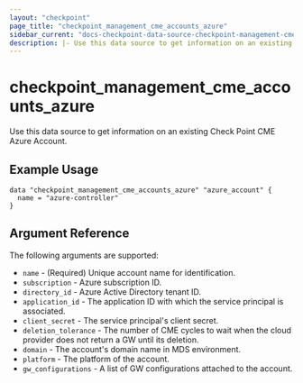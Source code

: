 ```yaml
---
layout: "checkpoint"
page_title: "checkpoint_management_cme_accounts_azure"
sidebar_current: "docs-checkpoint-data-source-checkpoint-management-cme-accounts-azure"
description: |- Use this data source to get information on an existing Check Point CME Azure Account.
---
```


# checkpoint_management_cme_accounts_azure

Use this data source to get information on an existing Check Point CME Azure Account.

## Example Usage

```hcl
data "checkpoint_management_cme_accounts_azure" "azure_account" {
  name = "azure-controller"
}
```

## Argument Reference

The following arguments are supported:

* `name` - (Required) Unique account name for identification.
* `subscription` - Azure subscription ID.
* `directory_id` - Azure Active Directory tenant ID.
* `application_id` - The application ID with which the service principal is associated.
* `client_secret` - The service principal's client secret.
* `deletion_tolerance` - The number of CME cycles to wait when the cloud provider does not return a GW until its deletion.
* `domain` - The account's domain name in MDS environment.
* `platform` - The platform of the account.
* `gw_configurations` - A list of GW configurations attached to the account.
